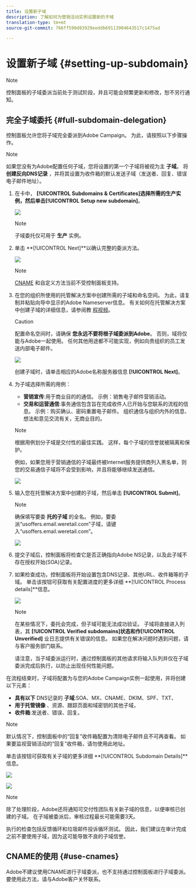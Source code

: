 ```yaml
---
title: 设置新子域
description: 了解如何为营销活动实例设置新的子域
translation-type: tm+mt
source-git-commit: 766ff590d83929eeddb69113904643517c1475ad

---
```



# 设置新子域 {#setting-up-subdomain}

>[!NOTE]
>
>控制面板的子域委派当前处于测试阶段，并且可能会频繁更新和修改，恕不另行通知。

## 完全子域委托 {#full-subdomain-delegation}

控制面板允许您将子域完全委派到Adobe Campaign。 为此，请按照以下步骤操作。

>[!NOTE]
>
>如果您没有为Adobe配置任何子域，您将设置的第一个子域将被视为主 **子域**。
>将 **创建反向DNS记录** ，并将其设置为收件箱的默认发送子域（发送者、回复、错误电子邮件地址）。

1. 在卡中， **[!UICONTROL Subdomains & Certificates]**选择所需的生产实例，然后单击**[!UICONTROL Setup new subdomain]**。

   ![](assets/subdomain1.png)

   >[!NOTE]
   >
   >子域委托仅可用于 **生产** 实例。

1. 单击 **[!UICONTROL Next]**以确认完整的委派方法。

   ![](assets/subdomain3.png)

   >[!NOTE]
   >
   >[CNAME](#use-cnames) 和自定义方法当前不受控制面板支持。

1. 在您的组织所使用的托管解决方案中创建所需的子域和命名空间。 为此，请复制并粘贴向导中显示的Adobe Nameserver信息。 有关如何在托管解决方案中创建子域的详细信息，请参阅教 [程视频](https://video.tv.adobe.com/v/30175?captions=chi_hans)。

   >[!CAUTION]
   >
   >配置命名空间时，请确保 **您永远不要将根子域委派到Adobe**。 否则，域将仅能与Adobe一起使用。 任何其他用途都不可能实现，例如向贵组织的员工发送内部电子邮件。

   ![](assets/subdomain4.png)

   创建子域时，请单击相应的Adobe名称服务器信息 **[!UICONTROL Next]**。

1. 为子域选择所需的用例：

   * **营销宣传**:用于商业目的的通信。 示例：销售电子邮件营销活动。
   * **交易和运营通信**:事务通信包含旨在完成收件人已开始与您联系的流程的信息。 示例：购买确认、密码重置电子邮件。 组织通信与组织内外的信息、想法和意见交流有关，无商业目的。
   >[!NOTE]
   >
   >根据用例划分子域是交付性的最佳实践。 这样，每个子域的信誉就被隔离和保护。
   >
   >例如，如果您用于营销通信的子域最终被Internet服务提供商列入黑名单，则您的交易通信子域将不会受到影响，并且将能够继续发送通信。

   ![](assets/subdomain5.png)

1. 输入您在托管解决方案中创建的子域，然后单击 **[!UICONTROL Submit]**。

   >[!NOTE]
   >
   > 确保填写要委 **托的子域** 的全名。 例如，要委派“usoffers.email.weretail.com”子域，请键入“usoffers.email.weretail.com”。

   ![](assets/subdomain6.png)

1. 提交子域后，控制面板将检查它是否正确指向Adobe NS记录，以及此子域不存在授权开始(SOA)记录。

1. 如果检查成功，控制面板将开始设置包含DNS记录、其他URL、收件箱等的子域。 单击该按钮可获取有关配置进度的更多详细 **[!UICONTROL Process details]**信息。

   ![](assets/subdomain7.png)

   >[!NOTE]
   >
   >在某些情况下，委托会完成，但子域可能无法成功验证。 子域将直接进入列表，其 **[!UICONTROL Verified subdomains]**状态和作**[!UICONTROL Unverified]** 业日志提供有关错误的信息。 如果您在解决问题时遇到问题，请与客户服务部门联系。
   >
   >请注意，当子域委派运行时，通过控制面板的其他请求将输入队列并仅在子域委派完成后执行，以防止出现任何性能问题。

在流程结束时，子域将配置为与您的Adobe Campaign实例一起使用，并将创建以下元素：

* **具有以下** DNS记录的 **子域**:SOA、MX、CNAME、DKIM、SPF、TXT、
* **用于托管镜像** 、资源、跟踪页面和域密钥的其他子域，
* **收件箱**:发送者、错误、回复。

>[!NOTE]
>
>默认情况下，控制面板中的“回复”收件箱配置为清除电子邮件且不可再查看。 如果要监视营销活动的“回复”收件箱，请勿使用此地址。


单击该按钮可获取有关子域的更多详细 **[!UICONTROL Subdomain Details]**信息。

![](assets/subdomain_details_general.png)

![](assets/subdomains_details_senderinfo.png)

>[!NOTE]
>
>除了处理阶段，Adobe还将通知可交付性团队有关新子域的信息，以便审核已创建的子域。 在子域被委派后，审核过程最长可能需要3天。
>
>执行的检查包括反馈循环和垃圾邮件投诉循环测试。 因此，我们建议在审计完成之前不要使用子域，因为这可能导致不良的子域信誉。

## CNAME的使用 {#use-cnames}

Adobe不建议使用CNAME进行子域委派，也不支持通过控制面板进行子域委派。 要使用此方法，请与Adobe客户关怀联系。

